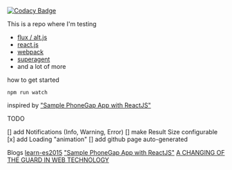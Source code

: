 [![Codacy Badge](https://api.codacy.com/project/badge/8d443d7e1bbf44fda9634ae52fa01e64)](https://www.codacy.com/app/daniel-manzke/react-flux-webpack-test)

This is a repo where I'm testing 
- [flux / alt.js](http://alt.js.org)
- [react.js](https://facebook.github.io/react)
- [webpack](http://webpack.github.io)
- [superagent](https://visionmedia.github.io/superagent)
- and a lot of more 

how to get started

``` npm run watch ```

inspired by ["Sample PhoneGap App with ReactJS"](http://devgirl.org/2015/09/22/sample-phonegap-app-with-reactjs/)
 
TODO

[] add Notifications (Info, Warning, Error)
[] make Result Size configurable
[x] add Loading "animation"
[] add github page auto-generated

Blogs
[learn-es2015](https://babeljs.io/docs/learn-es2015/)
["Sample PhoneGap App with ReactJS"](http://devgirl.org/2015/09/22/sample-phonegap-app-with-reactjs/)
[A CHANGING OF THE GUARD IN WEB TECHNOLOGY ](https://underthehood.myob.com/changing-of-the-guard-in-web-technologies/)